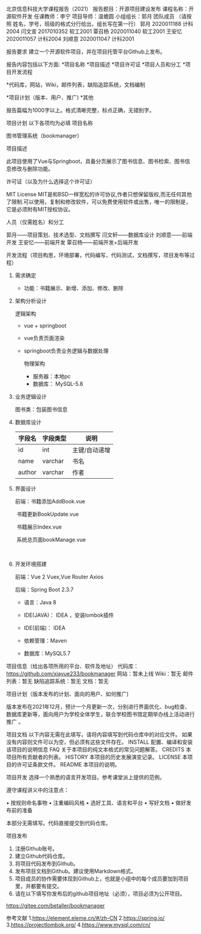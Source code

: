 北京信息科技大学课程报告（2021）
报告题目：开源项目建设发布
课程名称：开源软件开发
任课教师：李宁
项目导师：温蟾圆
小组组长：郭月
团队成员
（请按照 姓名，学号，班级的格式分行给出，组长写在第一行）
郭月 2020011188 计科2004
闫文宣 2017010352 软工2001
覃召杨 2020011040 软工2001
王安忆 2020011057 计科2004
刘顺意 2020011047 计科2001



报告要求
建立一个开源软件项目，并在项目托管平台Github上发布。

报告内容包括以下方面:
*项目名称
*项目描述
*项目许可证
*项目人员和分工
*项目开发流程









*代码库，网站，Wiki，邮件列表，缺陷追踪系统，文档编制 



*项目计划（版本、用户、推广)
*其他

报告篇幅为1000字以上。格式清晰完整，标点正确，无错别字。





项目计划
以下各项均为必填
项目名称

图书管理系统（bookmanager）

项目描述

此项目使用了Vue与Springboot，具备分页展示了图书信息、图书检索、图书信息修改与删除功能。

许可证（以及为什么选择这个许可证）

MIT License
MIT是和BSD一样宽松的许可协议,作者只想保留版权,而无任何其他了限制.可以使用，复制和修改软件，可以免费使用软件或出售，唯一的限制是，它是必须附有MIT授权协议。

人员（仅需姓名）和分工

郭月——项目策划、技术选型、文档撰写
闫文轩——数据库设计
刘顺意——前端开发
王安忆——前端开发
覃召杨——前端开发+后端开发	



开发流程（项目构思，环境部署，代码编写，代码测试，文档撰写，项目发布等过程）

1. 需求确定

   - 功能：书籍展示、新增、添加、修改、删除

2. 架构分析设计

   逻辑架构

    - vue + springboot

    - vue负责页面渲染

    - springboot负责业务逻辑与数据处理

      物理架构

       - 服务器：本地pc
       - 数据库： MySQL-5.8

3. 业务逻辑设计

   图书类：包装图书信息

4. 数据库设计

   | 字段名 | 字段类型 | 说明          |
   | ------ | -------- | ------------- |
   | id     | int      | 主键/自动递增 |
   | name   | varchar  | 书名          |
   | author | varchar  | 作者          |

   

   

5. 界面设计

   前端：书籍添加AddBook.vue

   ​			书籍更新BookUpdate.vue

   ​			书籍展示Index.vue

   ​			系统总页面bookManage.vue

   ​	

6. 开发环境搭建

   前端：Vue 2  Vuex,Vue  Router  Axios

   后端：Spring Boot 2.3.7

   - 语言：Java 8

   - IDE(JAVA)： IDEA ，安装lombok插件

   - IDE(前端)： IDEA

   - 依赖管理：Maven

   - 数据库：MySQL5.7 

     

   





项目信息（给出各项所用的平台、软件及地址）
代码库：https://github.com/xiayue233/bookmanager
网站：暂未上线
Wiki：暂无
邮件列表：暂无
缺陷追踪系统：暂无
文档：暂无

项目计划（版本发布的计划、面向的用户、如何推广)

版本发布在2021年12月，预计一个月更新一次，分别进行界面优化、bug检查、数据库更新等，面向用户为学校全体学生，联合学校图书馆定期举办线上活动进行推广 。







项目文档
以下内容无需在此填写，请将内容填写到代码仓库中的对应文件。
如果没有内容则文件可以为空，但必须有这些文件存在。
INSTALL
配置、编译和安装该项目的说明信息
FAQ
关于本项目的纯文本格式的常见问题解答。
CREDITS
本项目所有贡献者的列表。
HISTORY
本项目的历史发展演变记录。
LICENSE
本项目的许可证条款文件。
README
本项目的说明。



项目开发
选择一个熟悉的语言开发项目。参考课堂派上提供的范例。

遵守课程讲义中的注意点：

•	按规则命名事物
•	注重编码风格
•	选好工具、语言和平台 
•	写好文档
•	做好发布前的准备

本部分无需填写。代码直接提交到代码仓库。


项目发布

1.	注册Github账号。
2.	建立Github代码仓库。
3.	将项目代码发布到Github。
4.	发布项目文档到Github。建议使用Markdown格式。
5.	项目成员的协作需要体现到Github上，也就是小组中的每个成员要加到项目里，并都要有提交。
6.	请在以下填写你发布后的github项目地址（必须），项目必须为公开项目。


https://gitee.com/betaller/bookmanager                                                                   


参考文献
1.https://element.eleme.cn/#/zh-CN
2.https://spring.io/
3.https://projectlombok.org/
4.https://www.mysql.com/cn/

